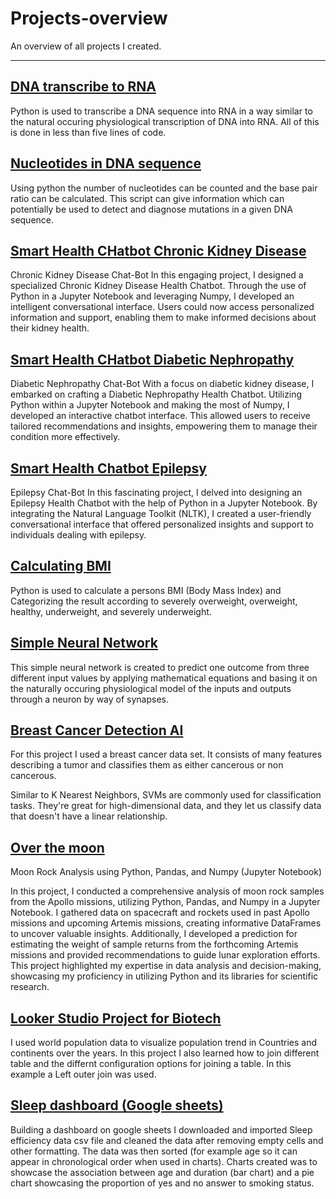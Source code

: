 # Projects-overview
An overview of all projects I created.
********************************************************************
## [DNA transcribe to RNA](https://github.com/ElodynPixel/DNA-transcribe-to-RNA)

Python is used to transcribe a DNA sequence into RNA in a way similar to the natural occuring physiological transcription of DNA into RNA. All of this is done in less than five lines of code.

## [Nucleotides in DNA sequence](https://github.com/ElodynPixel/Nucleotides-in-DNA-sequences)

Using python the number of nucleotides can be counted and the base pair ratio can be calculated. This script can give information which can potentially be used to detect and diagnose mutations in a given DNA sequence.

## [Smart Health CHatbot Chronic Kidney Disease ](https://github.com/ElodynPixel/SmartHealthChatBot-Chronic_Kidney_Disease)

Chronic Kidney Disease Chat-Bot
In this engaging project, I designed a specialized Chronic Kidney Disease Health Chatbot. Through the use of Python in a Jupyter Notebook and leveraging Numpy, I developed an intelligent conversational interface. Users could now access personalized information and support, enabling them to make informed decisions about their kidney health.


## [Smart Health CHatbot Diabetic Nephropathy](https://github.com/ElodynPixel/SmartHealthChatBot-Diabetic_Nephropathy)

Diabetic Nephropathy Chat-Bot
With a focus on diabetic kidney disease, I embarked on crafting a Diabetic Nephropathy Health Chatbot. Utilizing Python within a Jupyter Notebook and making the most of Numpy, I developed an interactive chatbot interface. This allowed users to receive tailored recommendations and insights, empowering them to manage their condition more effectively.


## [Smart Health Chatbot Epilepsy](https://github.com/ElodynPixel/SmartHealthChatBot-Epilepsy)

Epilepsy Chat-Bot
In this fascinating project, I delved into designing an Epilepsy Health Chatbot with the help of Python in a Jupyter Notebook. By integrating the Natural Language Toolkit (NLTK), I created a user-friendly conversational interface that offered personalized insights and support to individuals dealing with epilepsy.


## [Calculating BMI](https://github.com/ElodynPixel/Calculating-BMI)

Python is used to calculate a persons BMI (Body Mass Index) and Categorizing the result according to severely overweight, overweight, healthy, underweight, and severely underweight.

## [Simple Neural Network](https://github.com/ElodynPixel/Simple-Neural-Network)

This simple neural network is created to predict one outcome from three different input values by applying mathematical equations and basing it on the naturally occuring physiological model of the inputs and outputs through a neuron by way of synapses.

## [Breast Cancer Detection AI](https://github.com/ElodynPixel/Breast_Cancer_Detection-AI)

For this project I used a breast cancer data set. It consists of many features describing a tumor and classifies them as either cancerous or non cancerous.

Similar to K Nearest Neighbors, SVMs are commonly used for classification tasks. They're great for high-dimensional data, and they let us classify data that doesn't have a linear relationship.

## [Over the moon](https://github.com/ElodynPixel/over-the-moon)

Moon Rock Analysis using Python, Pandas, and Numpy (Jupyter Notebook)

In this project, I conducted a comprehensive analysis of moon rock samples from the Apollo missions, utilizing Python, Pandas, and Numpy in a Jupyter Notebook. I gathered data on spacecraft and rockets used in past Apollo missions and upcoming Artemis missions, creating informative DataFrames to uncover valuable insights. 
Additionally, I developed a prediction for estimating the weight of sample returns from the forthcoming Artemis missions and provided recommendations to guide lunar exploration efforts. 
This project highlighted my expertise in data analysis and decision-making, showcasing my proficiency in utilizing Python and its libraries for scientific research.

## [Looker Studio Project for Biotech](https://github.com/ElodynPixel/Looker-Studio-project-for-biotech)

I used world population data to visualize population trend in Countries and continents over the years. In this project I also learned how to join different table and the differnt configuration options for joining a table. In this example a Left outer join was used.


## [Sleep dashboard (Google sheets)](https://github.com/ElodynPixel/Sleep-dashboard-Google-sheets-) 

Building a dashboard on google sheets
I downloaded and imported Sleep efficiency data csv file and cleaned the data after removing empty cells and other formatting. 
The data was then sorted (for example age so it can appear in chronological order when used in charts). Charts created was to showcase the association between age and duration (bar chart) and a pie chart showcasing the proportion of yes and no answer to smoking status.


